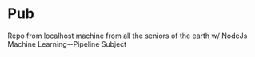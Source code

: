 # Pub
Repo from localhost machine from all the seniors of the earth w/ NodeJs Machine Learning--Pipeline Subject
